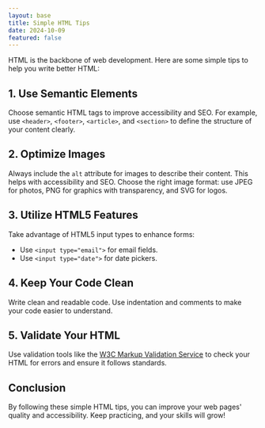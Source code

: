 ```yaml
---
layout: base
title: Simple HTML Tips
date: 2024-10-09
featured: false
---
```


HTML is the backbone of web development. Here are some simple tips to help you write better HTML:

## 1. Use Semantic Elements

Choose semantic HTML tags to improve accessibility and SEO. For example, use `<header>`, `<footer>`, `<article>`, and `<section>` to define the structure of your content clearly.

## 2. Optimize Images

Always include the `alt` attribute for images to describe their content. This helps with accessibility and SEO. Choose the right image format: use JPEG for photos, PNG for graphics with transparency, and SVG for logos.

## 3. Utilize HTML5 Features

Take advantage of HTML5 input types to enhance forms:
- Use `<input type="email">` for email fields.
- Use `<input type="date">` for date pickers.

## 4. Keep Your Code Clean

Write clean and readable code. Use indentation and comments to make your code easier to understand.

## 5. Validate Your HTML

Use validation tools like the [W3C Markup Validation Service](https://validator.w3.org/) to check your HTML for errors and ensure it follows standards.

## Conclusion

By following these simple HTML tips, you can improve your web pages' quality and accessibility. Keep practicing, and your skills will grow!
